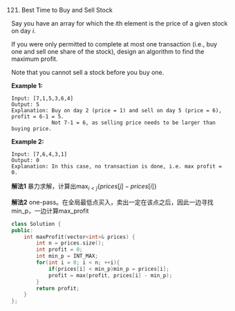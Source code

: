 121. Best Time to Buy and Sell Stock

Say you have an array for which the *i*th element is the price of a given stock on day *i*.

If you were only permitted to complete at most one transaction (i.e., buy one and sell one share of the stock), design an algorithm to find the maximum profit.

Note that you cannot sell a stock before you buy one.

**Example 1:**

```
Input: [7,1,5,3,6,4]
Output: 5
Explanation: Buy on day 2 (price = 1) and sell on day 5 (price = 6), profit = 6-1 = 5.
             Not 7-1 = 6, as selling price needs to be larger than buying price.
```

**Example 2:**

```
Input: [7,6,4,3,1]
Output: 0
Explanation: In this case, no transaction is done, i.e. max profit = 0.
```

**解法1** 	暴力求解，计算出$\max_{i < j} \{prices[j] - prices[i]\}$

**解法2**	one-pass。在全局最低点买入，卖出一定在该点之后，因此一边寻找min_p，一边计算max_profit

```c++
class Solution {
public:
    int maxProfit(vector<int>& prices) {
        int n = prices.size();
        int profit = 0;
        int min_p = INT_MAX;
        for(int i = 0; i < n; ++i){
            if(prices[i] < min_p)min_p = prices[i];
            profit = max(profit, prices[i] - min_p);
        }
        return profit;
    }
};
```

